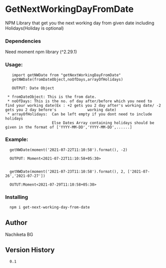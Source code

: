# GetNextWorkingDayFromDate

NPM Library that get you the next working day from given date including Holidays(Holiday is optional)



### Dependencies
   Need moment npm library (^2.29.1)

### Usage:
```
   import getNWDate from "getNextWorkingDayFromDate"
   getNWDate(fromDateObject,noOfDays,arrayOfHolidays)
   
   OUTPUT: Date Object

 * fromDateObject: This is the from date. 
 * noOfDays: This is the no. of day after/before which you need to find your working date(Ex : +2 gets you 2 day after's working date/ -2 gets you 2 day before's              working date)
 * arrayOfHolidays:  Can be left empty if you dont need to include holidays
                     Else Dates Array containing holidays should be given in the format of ['YYYY-MM-DD','YYYY-MM-DD',......]
```
### Example:
```
  getNWDate(moment('2021-07-22T11:10:58').format(), -2)

  OUTPUT: Moment<2021-07-22T11:10:58+05:30>


  getNWDate(moment('2021-07-23T11:10:58').format(), 2, ['2021-07-26','2021-07-27'])

  OUTUT:Moment<2021-07-29T11:10:58+05:30>
```

### Installing
```
  npm i get-next-working-day-from-date
```
## Author

Nachiketa BG

## Version History
```
  0.1
```
